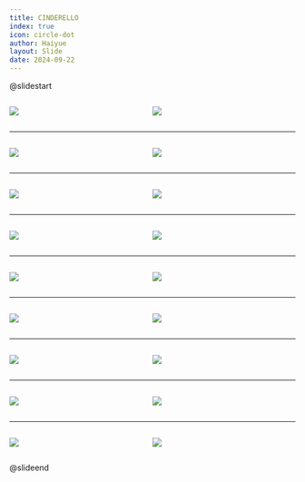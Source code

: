 ```yaml
---
title: CINDERELLO
index: true
icon: circle-dot
author: Haiyue
layout: Slide
date: 2024-09-22
---
```

 
@slidestart

<div style="display:flex">
<div style="flex:1">

![](https://raw.githubusercontent.com/yclord/reading/refs/heads/master/english/Level-O/CINDERELLO/001.webp)
</div>
<div style="flex:1">

![](https://raw.githubusercontent.com/yclord/reading/refs/heads/master/english/Level-O/CINDERELLO/002.webp)
</div>
</div>

---

<div style="display:flex">
<div style="flex:1">

![](https://raw.githubusercontent.com/yclord/reading/refs/heads/master/english/Level-O/CINDERELLO/003.webp)
</div>
<div style="flex:1">

![](https://raw.githubusercontent.com/yclord/reading/refs/heads/master/english/Level-O/CINDERELLO/004.webp)
</div>
</div>

---

<div style="display:flex">
<div style="flex:1">

![](https://raw.githubusercontent.com/yclord/reading/refs/heads/master/english/Level-O/CINDERELLO/005.webp)
</div>
<div style="flex:1">

![](https://raw.githubusercontent.com/yclord/reading/refs/heads/master/english/Level-O/CINDERELLO/006.webp)
</div>
</div>

---

<div style="display:flex">
<div style="flex:1">

![](https://raw.githubusercontent.com/yclord/reading/refs/heads/master/english/Level-O/CINDERELLO/007.webp)
</div>
<div style="flex:1">

![](https://raw.githubusercontent.com/yclord/reading/refs/heads/master/english/Level-O/CINDERELLO/008.webp)
</div>
</div>

---

<div style="display:flex">
<div style="flex:1">

![](https://raw.githubusercontent.com/yclord/reading/refs/heads/master/english/Level-O/CINDERELLO/009.webp)
</div>
<div style="flex:1">

![](https://raw.githubusercontent.com/yclord/reading/refs/heads/master/english/Level-O/CINDERELLO/010.webp)
</div>
</div>

---

<div style="display:flex">
<div style="flex:1">

![](https://raw.githubusercontent.com/yclord/reading/refs/heads/master/english/Level-O/CINDERELLO/011.webp)
</div>
<div style="flex:1">

![](https://raw.githubusercontent.com/yclord/reading/refs/heads/master/english/Level-O/CINDERELLO/012.webp)
</div>
</div>

---

<div style="display:flex">
<div style="flex:1">

![](https://raw.githubusercontent.com/yclord/reading/refs/heads/master/english/Level-O/CINDERELLO/013.webp)
</div>
<div style="flex:1">

![](https://raw.githubusercontent.com/yclord/reading/refs/heads/master/english/Level-O/CINDERELLO/014.webp)
</div>
</div>

---

<div style="display:flex">
<div style="flex:1">

![](https://raw.githubusercontent.com/yclord/reading/refs/heads/master/english/Level-O/CINDERELLO/015.webp)
</div>
<div style="flex:1">

![](https://raw.githubusercontent.com/yclord/reading/refs/heads/master/english/Level-O/CINDERELLO/016.webp)
</div>
</div>

---

<div style="display:flex">
<div style="flex:1">

![](https://raw.githubusercontent.com/yclord/reading/refs/heads/master/english/Level-O/CINDERELLO/017.webp)
</div>
<div style="flex:1">

![](https://raw.githubusercontent.com/yclord/reading/refs/heads/master/english/Level-O/CINDERELLO/018.webp)
</div>
</div>

@slideend